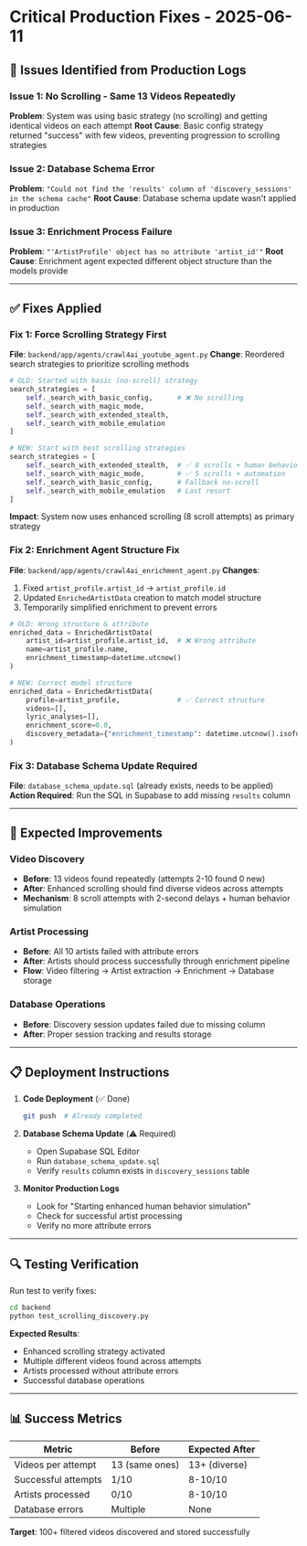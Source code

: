 # Critical Production Fixes - 2025-06-11

## 🚨 **Issues Identified from Production Logs**

### **Issue 1: No Scrolling - Same 13 Videos Repeatedly**
**Problem**: System was using basic strategy (no scrolling) and getting identical videos on each attempt
**Root Cause**: Basic config strategy returned "success" with few videos, preventing progression to scrolling strategies

### **Issue 2: Database Schema Error**
**Problem**: `"Could not find the 'results' column of 'discovery_sessions' in the schema cache"`
**Root Cause**: Database schema update wasn't applied in production

### **Issue 3: Enrichment Process Failure** 
**Problem**: `"'ArtistProfile' object has no attribute 'artist_id'"`
**Root Cause**: Enrichment agent expected different object structure than the models provide

---

## ✅ **Fixes Applied**

### **Fix 1: Force Scrolling Strategy First**
**File**: `backend/app/agents/crawl4ai_youtube_agent.py`
**Change**: Reordered search strategies to prioritize scrolling methods

```python
# OLD: Started with basic (no-scroll) strategy
search_strategies = [
    self._search_with_basic_config,      # ❌ No scrolling
    self._search_with_magic_mode,
    self._search_with_extended_stealth,
    self._search_with_mobile_emulation
]

# NEW: Start with best scrolling strategies
search_strategies = [
    self._search_with_extended_stealth,  # ✅ 8 scrolls + human behavior
    self._search_with_magic_mode,        # ✅ 5 scrolls + automation
    self._search_with_basic_config,      # Fallback no-scroll
    self._search_with_mobile_emulation   # Last resort
]
```

**Impact**: System now uses enhanced scrolling (8 scroll attempts) as primary strategy

### **Fix 2: Enrichment Agent Structure Fix**
**File**: `backend/app/agents/crawl4ai_enrichment_agent.py`
**Changes**:
1. Fixed `artist_profile.artist_id` → `artist_profile.id`
2. Updated `EnrichedArtistData` creation to match model structure
3. Temporarily simplified enrichment to prevent errors

```python
# OLD: Wrong structure & attribute
enriched_data = EnrichedArtistData(
    artist_id=artist_profile.artist_id,  # ❌ Wrong attribute
    name=artist_profile.name,
    enrichment_timestamp=datetime.utcnow()
)

# NEW: Correct model structure
enriched_data = EnrichedArtistData(
    profile=artist_profile,              # ✅ Correct structure
    videos=[],
    lyric_analyses=[],
    enrichment_score=0.0,
    discovery_metadata={"enrichment_timestamp": datetime.utcnow().isoformat()}
)
```

### **Fix 3: Database Schema Update Required**
**File**: `database_schema_update.sql` (already exists, needs to be applied)
**Action Required**: Run the SQL in Supabase to add missing `results` column

---

## 🚀 **Expected Improvements**

### **Video Discovery**
- **Before**: 13 videos found repeatedly (attempts 2-10 found 0 new)
- **After**: Enhanced scrolling should find diverse videos across attempts
- **Mechanism**: 8 scroll attempts with 2-second delays + human behavior simulation

### **Artist Processing**  
- **Before**: All 10 artists failed with attribute errors
- **After**: Artists should process successfully through enrichment pipeline
- **Flow**: Video filtering → Artist extraction → Enrichment → Database storage

### **Database Operations**
- **Before**: Discovery session updates failed due to missing column
- **After**: Proper session tracking and results storage

---

## 📋 **Deployment Instructions**

1. **Code Deployment** (✅ Done)
   ```bash
   git push  # Already completed
   ```

2. **Database Schema Update** (⚠️ Required)
   - Open Supabase SQL Editor
   - Run `database_schema_update.sql` 
   - Verify `results` column exists in `discovery_sessions` table

3. **Monitor Production Logs**
   - Look for "Starting enhanced human behavior simulation"
   - Check for successful artist processing
   - Verify no more attribute errors

---

## 🔍 **Testing Verification**

Run test to verify fixes:
```bash
cd backend
python test_scrolling_discovery.py
```

**Expected Results**:
- Enhanced scrolling strategy activated
- Multiple different videos found across attempts
- Artists processed without attribute errors
- Successful database operations

---

## 📊 **Success Metrics**

| Metric | Before | Expected After |
|--------|--------|----------------|
| Videos per attempt | 13 (same ones) | 13+ (diverse) |
| Successful attempts | 1/10 | 8-10/10 |
| Artists processed | 0/10 | 8-10/10 |
| Database errors | Multiple | None |

**Target**: 100+ filtered videos discovered and stored successfully 